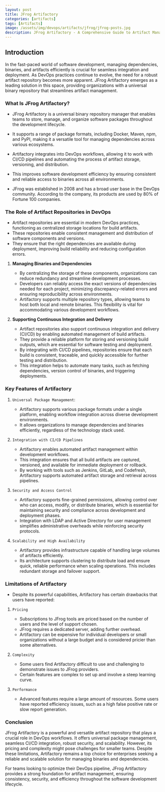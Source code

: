 ```yaml
---
layout: post
title: JFrog Artifactory
categories: [artifacts]
tags: [Artifacts]
image: /assets/img/devops/artifacts/jfrog/jfrog-posts.jpg
description: JFrog Artifactory - A Comprehensive Guide to Artifact Management
---
```


## Introduction

In the fast-paced world of software development, managing dependencies, binaries, and artifacts efficiently is crucial for seamless integration and deployment. As DevOps practices continue to evolve, the need for a robust artifact repository becomes more apparent. JFrog Artifactory emerges as a leading solution in this space, providing organizations with a universal binary repository that streamlines artifact management.

### What Is JFrog Artifactory?

- JFrog Artifactory is a universal binary repository manager that enables teams to store, manage, and organize software packages throughout the development lifecycle.
- It supports a range of package formats, including Docker, Maven, npm, and PyPI, making it a versatile tool for managing dependencies across various ecosystems.

- Artifactory integrates into DevOps workflows, allowing it to work with CI/CD pipelines and automating the process of artifact storage, versioning, and distribution.
- This improves software development efficiency by ensuring consistent and reliable access to binaries across all environments.

- JFrog was established in 2008 and has a broad user base in the DevOps community. According to the company, its products are used by 80% of Fortune 100 companies.

### The Role of Artifact Repositories in DevOps

- Artifact repositories are essential in modern DevOps practices, functioning as centralized storage locations for build artifacts.
- These repositories enable consistent management and distribution of software components and versions.
- They ensure that the right dependencies are available during deployment, improving build reliability and reducing configuration errors.

1. **Managing Binaries and Dependencies**

    - By centralizing the storage of these components, organizations can reduce redundancy and streamline development processes.
    - Developers can reliably access the exact versions of dependencies needed for each project, minimizing discrepancy-related errors and ensuring reproducibility across environments.
    - Artifactory supports multiple repository types, allowing teams to host both local and remote binaries. This flexibility is vital for accommodating various development workflows.

2. **Supporting Continuous Integration and Delivery**

    - Artifact repositories also support continuous integration and delivery (CI/CD) by enabling automated management of build artifacts.
    - They provide a reliable platform for storing and versioning build outputs, which are essential for software testing and deployment.
    - By integrating with CI/CD pipelines, repositories ensure that each build is consistent, traceable, and quickly accessible for further testing and distribution.
    - This integration helps to automate many tasks, such as fetching dependencies, version control of binaries, and triggering deployments.

### Key Features of Artifactory

1. `Universal Package Management`:
    - Artifactory supports various package formats under a single platform, enabling workflow integration across diverse development environments.
    - It allows organizations to manage dependencies and binaries efficiently, regardless of the technology stack used.

2. `Integration with CI/CD Pipelines`
    - Artifactory enables automated artifact management within development workflows.
    - This integration ensures that all build artifacts are captured, versioned, and available for immediate deployment or rollback.
    - By working with tools such as Jenkins, GitLab, and Codefresh, Artifactory supports automated artifact storage and retrieval across pipelines.

3. `Security and Access Control`
    - Artifactory supports fine-grained permissions, allowing control over who can access, modify, or distribute binaries, which is essential for maintaining security and compliance across development and deployment phases.
    - Integration with LDAP and Active Directory for user management simplifies administrative overheads while reinforcing security protocols.

4. `Scalability and High Availability`
    - Artifactory provides infrastructure capable of handling large volumes of artifacts efficiently.
    - Its architecture supports clustering to distribute load and ensure quick, reliable performance when scaling operations. This includes redundant storage and failover support.

### Limitations of Artifactory

- Despite its powerful capabilities, Artifactory has certain drawbacks that users have reported:

1. `Pricing`
    - Subscriptions to JFrog tools are priced based on the number of users and the level of support chosen.
    - JFrog requires a dedicated server, adding further overhead.
    - Artifactory can be expensive for individual developers or small organizations without a large budget and is considered pricier than some alternatives.

2. `Complexity`
    - Some users find Artifactory difficult to use and challenging to demonstrate issues to JFrog providers.
    - Certain features are complex to set up and involve a steep learning curve.

3. `Performance`
    - Advanced features require a large amount of resources. Some users have reported efficiency issues, such as a high false positive rate or slow report generation.

### Conclusion

JFrog Artifactory is a powerful and versatile artifact repository that plays a crucial role in DevOps workflows. It offers universal package management, seamless CI/CD integration, robust security, and scalability. However, its pricing and complexity might pose challenges for smaller teams. Despite these limitations, Artifactory remains a top choice for enterprises seeking a reliable and scalable solution for managing binaries and dependencies.

For teams looking to optimize their DevOps pipeline, JFrog Artifactory provides a strong foundation for artifact management, ensuring consistency, security, and efficiency throughout the software development lifecycle.

